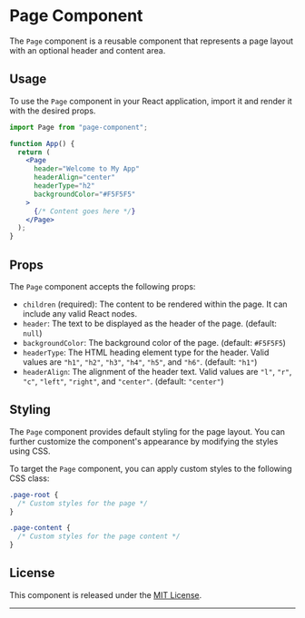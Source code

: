 # Page Component

The `Page` component is a reusable component that represents a page layout with an optional header and content area.

## Usage

To use the `Page` component in your React application, import it and render it with the desired props.

```jsx
import Page from "page-component";

function App() {
  return (
    <Page
      header="Welcome to My App"
      headerAlign="center"
      headerType="h2"
      backgroundColor="#F5F5F5"
    >
      {/* Content goes here */}
    </Page>
  );
}
```

## Props

The `Page` component accepts the following props:

- `children` (required): The content to be rendered within the page. It can include any valid React nodes.
- `header`: The text to be displayed as the header of the page. (default: `null`)
- `backgroundColor`: The background color of the page. (default: `#F5F5F5`)
- `headerType`: The HTML heading element type for the header. Valid values are `"h1"`, `"h2"`, `"h3"`, `"h4"`, `"h5"`, and `"h6"`. (default: `"h1"`)
- `headerAlign`: The alignment of the header text. Valid values are `"l"`, `"r"`, `"c"`, `"left"`, `"right"`, and `"center"`. (default: `"center"`)

## Styling

The `Page` component provides default styling for the page layout. You can further customize the component's appearance by modifying the styles using CSS.

To target the `Page` component, you can apply custom styles to the following CSS class:

```css
.page-root {
  /* Custom styles for the page */
}

.page-content {
  /* Custom styles for the page content */
}
```

## License

This component is released under the [MIT License](https://opensource.org/licenses/MIT).

---
